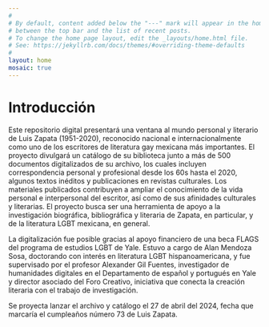 ```yaml
---
#
# By default, content added below the "---" mark will appear in the home page
# between the top bar and the list of recent posts.
# To change the home page layout, edit the _layouts/home.html file.
# See: https://jekyllrb.com/docs/themes/#overriding-theme-defaults
#
layout: home
mosaic: true
---
```


<style>
.mosaic {
    display: grid;
    grid-template-columns: repeat(8, 1fr);
    grid-template-rows: repeat(3, 1fr);
    gap: 3px;
    padding: 0px;
}

.photo {
    position: relative;
    width: 100%;
    height: 100%;
}

.photo img {
    width: 100%;
    height: 100%;
}

.horizontal {
    grid-column: span 6;
    grid-row: span 3;
    object-fit: cover;
    object-position: 100%;
}

/* Bootstrap responsive classes */

@media (max-width: 575px) {

    .mosaic {
        grid-template-columns: repeat(6, 1fr);
        grid-template-rows: repeat(4, 1fr);
        gap: 2px;
    }

    .horizontal {
        grid-columns: span 6;
        grid-row: span 3;
}
}

</style>

<body>
<div>
<h1>Introducción</h1>
<div>
<p>Este repositorio digital presentará una ventana al mundo personal y literario de Luis Zapata (1951-2020), reconocido nacional e internacionalmente como uno de los escritores de literatura gay mexicana más importantes. El proyecto divulgará un catálogo de su biblioteca junto a más de 500 documentos digitalizados de su archivo, los cuales incluyen correspondencia personal y profesional desde los 60s hasta el 2020, algunos textos inéditos y publicaciones en revistas culturales. Los materiales publicados contribuyen a ampliar el conocimiento de la vida personal e interpersonal del escritor, así como de sus afinidades culturales y literarias. El proyecto busca ser una herramienta de apoyo a la investigación biográfica, bibliográfica y literaria de Zapata, en particular, y de la literatura LGBT mexicana, en general.</p>
<p>La digitalización fue posible gracias al apoyo financiero de una beca FLAGS del programa de estudios LGBT de Yale. Estuvo a cargo de Alan Mendoza Sosa, doctorando con interés en literatura LGBT hispanoamericana, y fue supervisado por el profesor Alexander Gil Fuentes, investigador de humanidades digitales en el Departamento de español y portugués en Yale y director asociado del Foro Creativo, iniciativa que conecta la creación literaria con el trabajo de investigación.</p>
<p>Se proyecta lanzar el archivo y catálogo el 27 de abril del 2024, fecha que marcaría el cumpleaños número 73 de Luis Zapata.</p>
</div>
</div>
</body>

<script>
const mosaic = document.getElementById('mosaic');
const images = [
  {% for image in site.data.images %}
    "{{ image.url | relative_url }}",
  {% endfor %}
];

// Function to create an image element
function createImage(src) {
  const image = document.createElement('img');
  image.classList.add('photo');
  image.src = src;
  image.alt = 'Image';
  return image;
}

// Initialize the grid with static images
        function initGrid() {
            for (let i = 0; i < 6; i++) {
            const image = createImage(images[i]);
            mosaic.appendChild(image);
  }
}
initGrid();
</script>
